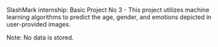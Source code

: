 SlashMark internship:
Basic Project No 3 - This project utilizes machine learning algorithms to predict the age, gender, and emotions depicted in user-provided images.

Note: No data is stored.
